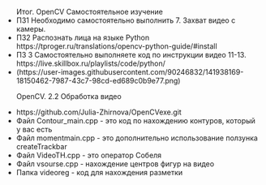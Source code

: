 <ul>
Итог. OpenCV Самостоятельное изучение
<li>ПЗ1 Необходимо самостоятельно выполнить 7. Захват видео с камеры. 
<li>ПЗ2 Распознать лица на языке Python https://tproger.ru/translations/opencv-python-guide/#install
<li>ПЗ 3 Самостоятельно выполняете код по инструкции видео 11-13. https://live.skillbox.ru/playlists/code/python/
<li>(https://user-images.githubusercontent.com/90246832/141938169-18150462-7987-43c7-98cd-ed689c0b9e77.png)


OpenCV. 2.2 Обработка видео

<li>https://github.com/Julia-Zhirnova/OpenCVexe.git
<li>Файл Contour_main.cpp - это код по нахождению контуров, который у вас есть
<li>Файл momentmain.cpp - это дополнительно использование ползунка createTrackbar
<li>Файл VideoTH.cpp - это оператор Собеля
<li>Файл vsourse.cpp - нахождение центров фигур на видео
<li>Папка videoreg - код для нахождения разметки
<ul>
